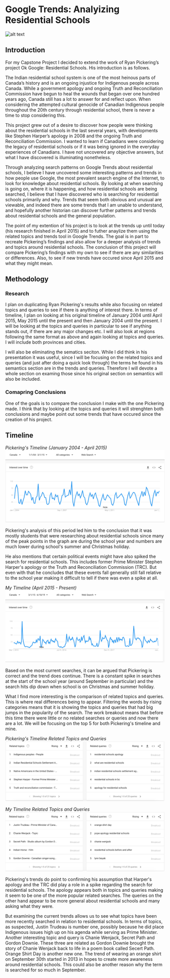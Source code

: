 # Google Trends: Analyizing Residential Schools

![alt text][logo]

[logo]: https://ssl.gstatic.com/trends_tpt/fb29f61e3b0419e1e745c9245d00d094c5357b2246bbdf17cd2b03d7349b2c72.png "Google Trends"


## Introduction

For my Capstone Project I decided to extend the work of Ryan Pickering’s project Ok Google: Residential Schools. His introduction is as follows.

The Indian residential school system is one of the most heinous parts of Canada’s history and is an ongoing injustice for Indigenous people across Canada. While a government apology and ongoing Truth and Reconciliation Commission have begun to heal the wounds that began over one hundred years ago, Canada still has a lot to answer for and reflect upon. When considering the attempted cultural genocide of Canadian Indigenous people throughout the 20th century through residential school, there is never a time to stop considering this.

This project grew out of a desire to discover how people were thinking about the residential schools in the last several years, with developments like Stephen Harper’s apology in 2008 and the ongoing Truth and Reconciliation Commission. I wanted to learn if Canadians were considering the legacy of residential schools or if it was being ignored in the everyday experiences of Canadians. I have not uncovered any objective answers, but what I have discovered is illuminating nonetheless.

Through analyzing search patterns on Google Trends about residential schools, I believe I have uncovered some interesting patterns and trends in how people use Google, the most prevalent search engine of the Internet, to look for knowledge about residential schools. By looking at when searching is going on, where it is happening, and how residential schools are being searched, I believe that I have discovered who is searching for residential schools primarily and why. Trends that seem both obvious and unusual are viewable, and indeed there are some trends that I am unable to understand, and hopefully another historian can discover further patterns and trends about residential schools and the general population.

The point of my extention of his project is to look at the trends up until today (his research finished in April 2015) and to futher anaylize them using the related topics and trends tool in Google Trends. The goal is in part to recreate Pickering’s findings and also allow for a deeper analysis of trends and topics around residential schools. The conclusion of this project will compare Pickering’s findings with my own to see if there are any similarities or differences. Also, to see if new trends have occured since April 2015 and what they might mean.

## Methodology

### Research

I plan on duplicating Ryan Pickering's results while also focusing on related topics and queries to see if there is anything of interest there. In terms of timeline, I plan on looking at his original timeline of January 2004 until April 2015, May 2015 until the present and then January 2004 until the present. I will be looking at the topics and queries in particular to see if anything stands out, if there are any major changes etc. I will also look at regions following the same format as above and again looking at topics and queries. I will include both provinces and cities.

I will also be eliminating the sematics seciton. While I did think in his presentation it was useful, since I will be focusing on the related topics and queries (and just after doing a quick look through) the terms he found in his semantics section are in the trends and queries. Therefore I will devote a whole section on examing those since his original section on semantics will also be included. 

### Comapring Conclusions

One of the goals is to compare the conclusion I make with the one Pickering made. I think that by looking at the topics and queries it will strenghten both conclusions and maybe point out some trends that have occured since the creation of his project.

## Timeline

*Pickering's Timeline (January 2004 - April 2015)*
![alt text](https://github.com/xvictoriajordan/Residential-School-Online-Response/blob/master/Pickering%20Data%20timeline.jpeg?raw=true "Pickering Timeline")

Pickering's analysis of this period led him to the conclusion that it was mostly students that were researching about residential schools since many of the peak points in the graph are during the school year and numbers are much lower during school's summer and Christmas holiday. 

He also mentions that certain political events might have also spiked the search for residential schools. This includes former Prime Minister Stephen Harper's apology or the Truth and Reconciliation Commission (TRC). But even with that he concludes that these events fall generally still fall relative to the school year making it difficult to tell if there was even a spike at all.

*My Timeline (April 2015 - Present)*
![alt text](https://github.com/xvictoriajordan/Residential-School-Online-Response/blob/master/Capstone-project/My%20timeline.jpeg?raw=true "My Timeline")

Based on the most current searches, it can be argued that Pickering is correct and the trend does continue. There is a constant spike in searches at the start of the school year (around September in particular) and the search hits dip down when school is on Christmas and summer holiday. 

What I find more interesting is the comparison of related topics and queries. This is where real differences being to appear. Filtering the words by rising categories means that it is showing the topics and queries that had big jumps in the popularity of the search. The work breakout means that before this time there were little or no related searches or queries and now there are a lot. We will be focusing on the top 5 for both Pickering's timeline and mine.

*Pickering's Timeline Related Topics and Queries*
![alt text](https://github.com/xvictoriajordan/Residential-School-Online-Response/blob/master/pickering%20timeline%20topics.jpeg?raw=true)

*My Timeline Related Topics and Queries*
![alt text](https://github.com/xvictoriajordan/Residential-School-Online-Response/blob/master/victoria%20timeline%20topics.jpeg?raw=true)

Pickering's trends do point to confirming his assumption that Harper's apology and the TRC did play a role in a spike regarding the search for residential schools. The apology appears both in topics and queries making it seem to be one of the more popular related searches. The queries on the other hand appear to be more general about residential schools and many asking what they were.  

But examining the current trends allows us to see what topics have been more recently searched in relation to residential schools. In terms of topics, as suspected, Justin Trudeau is number one, possibly because he did place Indigenous issues high up on his agenda while serving as Prime Minister. Another interesting topic and query is Chanie Wenjack, Secret Path and Gordon Downie. These three are related as Gordon Downie brought the story of Chanie Wenjack back to life in a poem book called Secert Path. Orange Shirt Day is another new one. The trend of wearing an orange shirt on September 30th started in 2013 in hopes to create more awareness around residential schools. This could also be another reason why the term is searched for so much in September.
